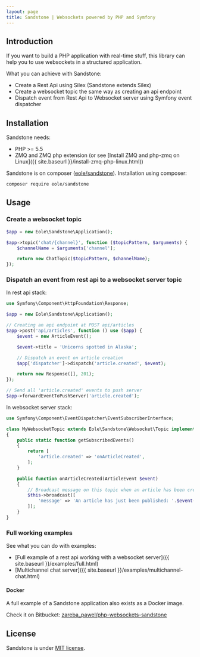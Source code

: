 ```yaml
---
layout: page
title: Sandstone | Websockets powered by PHP and Symfony
---
```


<h2 class="no-margin-top">Introduction</h2>

If you want to build a PHP application with real-time stuff,
this library can help you to use websockets in a structured application.

What you can achieve with Sandstone:

- Create a Rest Api using Silex (Sandstone extends Silex)
- Create a websocket topic the same way as creating an api endpoint
- Dispatch event from Rest Api to Websocket server using Symfony event dispatcher


## Installation

Sandstone needs:

- PHP >= 5.5
- ZMQ and ZMQ php extension (or see [Install ZMQ and php-zmq on Linux]({{ site.baseurl }}/install-zmq-php-linux.html))

Sandstone is on composer ([eole/sandstone](https://packagist.org/packages/eole/sandstone)).
Installation using composer:

<pre class="command-line" data-prompt="$"><code class="language-bash">composer require eole/sandstone</code></pre>


## Usage


### Create a websocket topic

``` php
$app = new Eole\Sandstone\Application();

$app->topic('chat/{channel}', function ($topicPattern, $arguments) {
    $channelName = $arguments['channel'];

    return new ChatTopic($topicPattern, $channelName);
});
```


### Dispatch an event from rest api to a websocket server topic

In rest api stack:

``` php
use Symfony\Component\HttpFoundation\Response;

$app = new Eole\Sandstone\Application();

// Creating an api endpoint at POST api/articles
$app->post('api/articles', function () use ($app) {
    $event = new ArticleEvent();

    $event->title = 'Unicorns spotted in Alaska';

    // Dispatch an event on article creation
    $app['dispatcher']->dispatch('article.created', $event);

    return new Response([], 201);
});

// Send all 'article.created' events to push server
$app->forwardEventToPushServer('article.created');
```

In websocket server stack:

``` php
use Symfony\Component\EventDispatcher\EventSubscriberInterface;

class MyWebsocketTopic extends Eole\Sandstone\Websocket\Topic implements EventSubscriberInterface
{
    public static function getSubscribedEvents()
    {
        return [
            'article.created' => 'onArticleCreated',
        ];
    }

    public function onArticleCreated(ArticleEvent $event)
    {
        // Broadcast message on this topic when an article has been created.
        $this->broadcast([
            'message' => 'An article has just been published: '.$event->title,
        ]);
    }
}
```


### Full working examples

See what you can do with examples:

- [Full example of a rest api working with a websocket server]({{ site.baseurl }}/examples/full.html)
- [Multichannel chat server]({{ site.baseurl }}/examples/multichannel-chat.html)


#### Docker

A full example of a Sandstone application also exists as a Docker image.

Check it on Bitbucket: [zareba_pawel/php-websockets-sandstone](https://bitbucket.org/zareba_pawel/php-websockets-sandstone)


## License

Sandstone is under [MIT license](https://github.com/eole-io/sandstone/blob/master/LICENSE).
